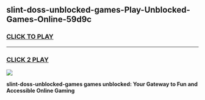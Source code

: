 
## slint-doss-unblocked-games-Play-Unblocked-Games-Online-59d9c
<h3>
<a href="https://premium76.site?title=slint-doss-unblocked-games&ref=24A">CLICK TO PLAY</a></h3>
<hr>

<h3>
<a href="https://premium76.site?title=slint-doss-unblocked-games&ref=24A">CLICK 2 PLAY</a>
  
</h3>

<a href="https://premium76.site?title=slint-doss-unblocked-games&ref=24A"><img src="https://clearcache.store/games.png"></a>


**slint-doss-unblocked-games games unblocked: Your Gateway to Fun and Accessible Online Gaming**
